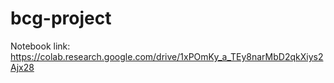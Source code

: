 # bcg-project

Notebook link: https://colab.research.google.com/drive/1xPOmKy_a_TEy8narMbD2qkXiys2Ajx28
